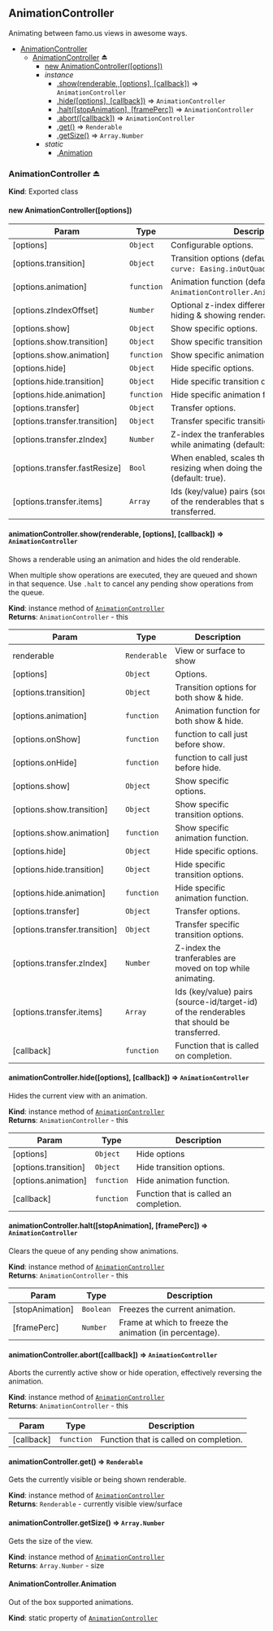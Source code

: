 <a name="module_AnimationController"></a>
## AnimationController
Animating between famo.us views in awesome ways.


* [AnimationController](#module_AnimationController)
  * [AnimationController](#exp_module_AnimationController--AnimationController) ⏏
    * [new AnimationController([options])](#new_module_AnimationController--AnimationController_new)
    * _instance_
      * [.show(renderable, [options], [callback])](#module_AnimationController--AnimationController#show) ⇒ <code>AnimationController</code>
      * [.hide([options], [callback])](#module_AnimationController--AnimationController#hide) ⇒ <code>AnimationController</code>
      * [.halt([stopAnimation], [framePerc])](#module_AnimationController--AnimationController#halt) ⇒ <code>AnimationController</code>
      * [.abort([callback])](#module_AnimationController--AnimationController#abort) ⇒ <code>AnimationController</code>
      * [.get()](#module_AnimationController--AnimationController#get) ⇒ <code>Renderable</code>
      * [.getSize()](#module_AnimationController--AnimationController#getSize) ⇒ <code>Array.Number</code>
    * _static_
      * [.Animation](#module_AnimationController--AnimationController.Animation)

<a name="exp_module_AnimationController--AnimationController"></a>
### AnimationController ⏏
**Kind**: Exported class  
<a name="new_module_AnimationController--AnimationController_new"></a>
#### new AnimationController([options])

| Param | Type | Description |
| --- | --- | --- |
| [options] | <code>Object</code> | Configurable options. |
| [options.transition] | <code>Object</code> | Transition options (default: `{duration: 400, curve: Easing.inOutQuad}`). |
| [options.animation] | <code>function</code> | Animation function (default: `AnimationController.Animation.Slide.Left`). |
| [options.zIndexOffset] | <code>Number</code> | Optional z-index difference between the hiding & showing renderable (default: 0). |
| [options.show] | <code>Object</code> | Show specific options. |
| [options.show.transition] | <code>Object</code> | Show specific transition options. |
| [options.show.animation] | <code>function</code> | Show specific animation function. |
| [options.hide] | <code>Object</code> | Hide specific options. |
| [options.hide.transition] | <code>Object</code> | Hide specific transition options. |
| [options.hide.animation] | <code>function</code> | Hide specific animation function. |
| [options.transfer] | <code>Object</code> | Transfer options. |
| [options.transfer.transition] | <code>Object</code> | Transfer specific transition options. |
| [options.transfer.zIndex] | <code>Number</code> | Z-index the tranferables are moved on top while animating (default: 10). |
| [options.transfer.fastResize] | <code>Bool</code> | When enabled, scales the renderable i.s.o. resizing when doing the transfer animation (default: true). |
| [options.transfer.items] | <code>Array</code> | Ids (key/value) pairs (source-id/target-id) of the renderables that should be transferred. |

<a name="module_AnimationController--AnimationController#show"></a>
#### animationController.show(renderable, [options], [callback]) ⇒ <code>AnimationController</code>
Shows a renderable using an animation and hides the old renderable.

When multiple show operations are executed, they are queued and
shown in that sequence. Use `.halt` to cancel any pending show
operations from the queue.

**Kind**: instance method of <code>[AnimationController](#exp_module_AnimationController--AnimationController)</code>  
**Returns**: <code>AnimationController</code> - this  

| Param | Type | Description |
| --- | --- | --- |
| renderable | <code>Renderable</code> | View or surface to show |
| [options] | <code>Object</code> | Options. |
| [options.transition] | <code>Object</code> | Transition options for both show & hide. |
| [options.animation] | <code>function</code> | Animation function for both show & hide. |
| [options.onShow] | <code>function</code> | function to call just before show. |
| [options.onHide] | <code>function</code> | function to call just before hide. |
| [options.show] | <code>Object</code> | Show specific options. |
| [options.show.transition] | <code>Object</code> | Show specific transition options. |
| [options.show.animation] | <code>function</code> | Show specific animation function. |
| [options.hide] | <code>Object</code> | Hide specific options. |
| [options.hide.transition] | <code>Object</code> | Hide specific transition options. |
| [options.hide.animation] | <code>function</code> | Hide specific animation function. |
| [options.transfer] | <code>Object</code> | Transfer options. |
| [options.transfer.transition] | <code>Object</code> | Transfer specific transition options. |
| [options.transfer.zIndex] | <code>Number</code> | Z-index the tranferables are moved on top while animating. |
| [options.transfer.items] | <code>Array</code> | Ids (key/value) pairs (source-id/target-id) of the renderables that should be transferred. |
| [callback] | <code>function</code> | Function that is called on completion. |

<a name="module_AnimationController--AnimationController#hide"></a>
#### animationController.hide([options], [callback]) ⇒ <code>AnimationController</code>
Hides the current view with an animation.

**Kind**: instance method of <code>[AnimationController](#exp_module_AnimationController--AnimationController)</code>  
**Returns**: <code>AnimationController</code> - this  

| Param | Type | Description |
| --- | --- | --- |
| [options] | <code>Object</code> | Hide options |
| [options.transition] | <code>Object</code> | Hide transition options. |
| [options.animation] | <code>function</code> | Hide animation function. |
| [callback] | <code>function</code> | Function that is called an completion. |

<a name="module_AnimationController--AnimationController#halt"></a>
#### animationController.halt([stopAnimation], [framePerc]) ⇒ <code>AnimationController</code>
Clears the queue of any pending show animations.

**Kind**: instance method of <code>[AnimationController](#exp_module_AnimationController--AnimationController)</code>  
**Returns**: <code>AnimationController</code> - this  

| Param | Type | Description |
| --- | --- | --- |
| [stopAnimation] | <code>Boolean</code> | Freezes the current animation. |
| [framePerc] | <code>Number</code> | Frame at which to freeze the animation (in percentage). |

<a name="module_AnimationController--AnimationController#abort"></a>
#### animationController.abort([callback]) ⇒ <code>AnimationController</code>
Aborts the currently active show or hide operation, effectively
reversing the animation.

**Kind**: instance method of <code>[AnimationController](#exp_module_AnimationController--AnimationController)</code>  
**Returns**: <code>AnimationController</code> - this  

| Param | Type | Description |
| --- | --- | --- |
| [callback] | <code>function</code> | Function that is called on completion. |

<a name="module_AnimationController--AnimationController#get"></a>
#### animationController.get() ⇒ <code>Renderable</code>
Gets the currently visible or being shown renderable.

**Kind**: instance method of <code>[AnimationController](#exp_module_AnimationController--AnimationController)</code>  
**Returns**: <code>Renderable</code> - currently visible view/surface  
<a name="module_AnimationController--AnimationController#getSize"></a>
#### animationController.getSize() ⇒ <code>Array.Number</code>
Gets the size of the view.

**Kind**: instance method of <code>[AnimationController](#exp_module_AnimationController--AnimationController)</code>  
**Returns**: <code>Array.Number</code> - size  
<a name="module_AnimationController--AnimationController.Animation"></a>
#### AnimationController.Animation
Out of the box supported animations.

**Kind**: static property of <code>[AnimationController](#exp_module_AnimationController--AnimationController)</code>  
